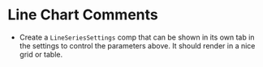 # Line Chart Comments

- Create a `LineSeriesSettings` comp that can be shown in its own tab in the settings to control the parameters above. It should render in a nice grid or table.
